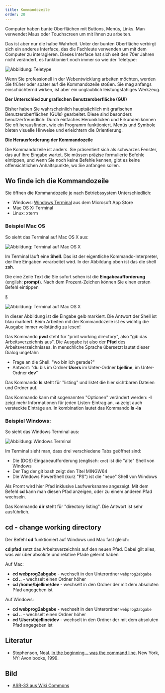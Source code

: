 ```yaml
---
title: Kommandozeile
order: 20
---
```

Computer haben bunte Oberflächen mit Buttons, Menüs, Links. Man verwendet Maus oder Touchscreen um mit Ihnen zu arbeiten.

Das ist aber nur die halbe Wahrheit. Unter der bunten Oberfläche verbirgt sich ein anderes Interface, das die Fachleute verwenden
um mit dem Computer zu interagieren. Dieses Interface hat sich seit den 70er Jahren nicht verändert, es funktioniert noch immer
so wie der Teletype:

![Abbildung: Teletype](/images/teletype.jpg)

Wenn Sie professionell in der Webentwicklung arbeiten möchten, werden Sie früher oder später auf die Kommandozeile stoßen. Sie mag anfangs einschüchternd wirken, ist aber ein unglaublich leistungsfähiges Werkzeug.

**Der Unterschied zur grafischen Benutzeroberfläche (GUI)**

Bisher haben Sie wahrscheinlich hauptsächlich mit grafischen Benutzeroberflächen (GUIs) gearbeitet. Diese sind besonders benutzerfreundlich: Durch einfaches Herumklicken und Erkunden können Sie oft herausfinden, wie ein Programm funktioniert. Menüs und Symbole bieten visuelle Hinweise und erleichtern die Orientierung.

**Die Herausforderung der Kommandozeile**

Die Kommandozeile ist anders. Sie präsentiert sich als schwarzes Fenster, das auf Ihre Eingabe wartet. Sie müssen präzise formulierte Befehle eintippen, und wenn Sie noch keine Befehle kennen, gibt es keine offensichtlichen Anhaltspunkte, wo Sie anfangen sollen.

## Wo finde ich die Kommandozeile

Sie öffnen die Kommandozeile je nach Betriebssystem Unterschiedlich:

* Windows: [Windows Terminal](https://apps.microsoft.com/detail/9n0dx20hk701?hl=de-DE&gl=DE) aus dem Microsoft App Store
* Mac OS X: Terminal
* Linux: xterm


### Beispiel Mac OS

So sieht das Terminal auf Mac OS X aus:

![Abbildung: Terminal auf Mac OS X](/images/kommandozeile/empty-terminal.png)

Im Terminal läuft eine **Shell**.  Das ist der eigentliche Kommando-Interpreter,
der Ihre Eingaben verarbeitet wird.  In der Abbildung oben ist das die shell **zsh**.

Die eine Zeile Text die Sie sofort sehen ist die **Eingabeaufforderung** (english: **prompt**).
Nach dem Prozent-Zeichen können Sie einen ersten Befehl eintippen

§

![Abbildung: Terminal auf Mac OS X](/images/kommandozeile/terminal.png)


In dieser Abbildung ist die Eingabe gelb markiert.  Die Antwort der Shell ist blau markiert.
Beim Arbeiten mit der Kommandozeile ist es wichtig die Ausgabe immer vollständig zu lesen!

Das Kommando **pwd** steht für "print working directory", also "gib das Arbeitsverzeichnis aus".
Die Ausgabe ist also der **Pfad** des Arbeitsverzeichnisses.
In menschliche Sprache übersetzt lautet dieser Dialog ungefähr:

* Frage an die Shell: "wo bin ich gerade?"
* Antwort: "du bis im Ordner **Users** im Unter-Ordner **bjelline**, im Unter-Ordner **dev**"

Das Kommando **ls** steht für "listing" und listet die hier sichtbaren Dateien und Ordner auf.

Das Kommando kann mit sogenannten "Optionen" verändert werden:  **-l** zeigt mehr Informationen
für jeden Listen-Eintrag an, **-a** zeigt auch versteckte Einträge an. In kombination lautet
das Kommando **ls -la**



### Beispiel Windows:

So sieht das Windows Terminal aus:

![Abbildung: Windows Terminal](/images/kommandozeile/windows-terminal.png)

Im Terminal sieht man, dass drei verschiedene Tabs geöffnet sind:

* Die (DOS) Eingabeaufforderung (englisch: `cmd`) ist die "alte" Shell von Windows
* Der Tag der git bash zeigt den Titel MINGW64
* Die Windows PowerShell (kurz "PS") ist die "neue" Shell von Windows

Als Promt wird hier Pfad inklusive Laufwerksname angezeigt.
Mit dem Befehl **cd** kann man diesen Pfad anzeigen, oder zu einem
anderen Pfad wechseln.

Das Kommando **dir** steht für "directory listing". Die Antwort
ist sehr ausführlich.


## cd - change working directory

Der Befehl **cd** funktioniert auf Windows und Mac fast gleich:

**cd pfad** setzt das Arbeitsverzeichnis auf den neuen Pfad.
Dabei gilt alles, was wir über absolute und relative Pfade gelernt
haben

Auf Mac:

* **cd webprog2abgabe**  - wechselt in den Unterordner `webprog2abgabe`
* **cd ..** - wechselt einen Ordner höher
* **cd /home/bjelline/dev** - wechselt in den Ordner der mit dem absoluten Pfad angegeben ist

Auf Windows:

* **cd webprog2abgabe**  - wechselt in den Unterordner `webprog2abgabe`
* **cd ..** - wechselt einen Ordner höher
* **cd \Users\bjelline\dev** - wechselt in den Ordner der mit dem absoluten Pfad angegeben ist



## Literatur

* Stephenson, Neal. [In the beginning... was the command line](https://en.wikipedia.org/wiki/In_the_Beginning..._Was_the_Command_Line). New York, NY: Avon books, 1999.

## Bild

* [ASR-33 aus Wiki Commons](https://commons.wikimedia.org/wiki/File:ASR-33_at_CHM.agr.jpg)
